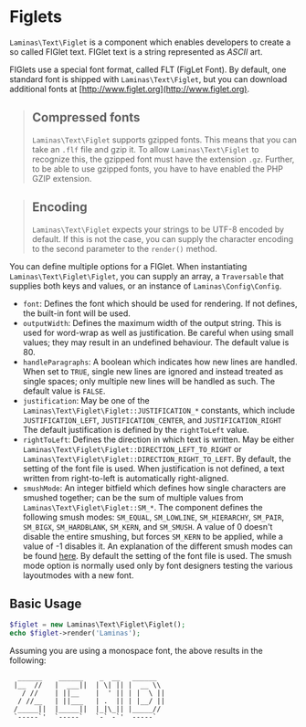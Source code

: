 # Figlets

`Laminas\Text\Figlet` is a component which enables developers to create a so called FIGlet text.
FIGlet text is a string represented as *ASCII* art.

FIGlets use a special font format, called FLT (FigLet Font). By default, one
standard font is shipped with `Laminas\Text\Figlet`, but you can download
additional fonts at [http://www.figlet.org](http://www.figlet.org).

> ## Compressed fonts
>
> `Laminas\Text\Figlet` supports gzipped fonts. This means that you can take an
> `.flf` file and gzip it.  To allow `Laminas\Text\Figlet` to recognize this, the
> gzipped font must have the extension `.gz`.  Further, to be able to use
> gzipped fonts, you have to have enabled the PHP GZIP extension.

> ## Encoding
>
> `Laminas\Text\Figlet` expects your strings to be UTF-8 encoded by default. If
> this is not the case, you can supply the character encoding to the second
> parameter to the `render()` method.

You can define multiple options for a FIGlet. When instantiating
`Laminas\Text\Figlet\Figlet`, you can supply an array, a `Traversable` that
supplies both keys and values, or an instance of `Laminas\Config\Config`.

- `font`: Defines the font which should be used for rendering. If not defines,
  the built-in font will be used.
- `outputWidth`: Defines the maximum width of the output string. This is used
  for word-wrap as well as justification. Be careful when using small values;
  they may result in an undefined behaviour. The default value is 80.
- `handleParagraphs`: A boolean which indicates how new lines are handled. When
  set to `TRUE`, single new lines are ignored and instead treated as single
  spaces; only multiple new lines will be handled as such. The default value is
  `FALSE`.
- `justification`: May be one of the `Laminas\Text\Figlet\Figlet::JUSTIFICATION_*`
  constants, which include `JUSTIFICATION_LEFT`, `JUSTIFICATION_CENTER`, and
  `JUSTIFICATION_RIGHT` The default justification is defined by the
  `rightToLeft` value.
- `rightToLeft`: Defines the direction in which text is written. May be either
  `Laminas\Text\Figlet\Figlet::DIRECTION_LEFT_TO_RIGHT` or
  `Laminas\Text\Figlet\Figlet::DIRECTION_RIGHT_TO_LEFT`. By default, the setting of
  the font file is used.  When justification is not defined, a text written from
  right-to-left is automatically right-aligned.
- `smushMode`: An integer bitfield which defines how single characters are
  smushed together; can be the sum of multiple values from
  `Laminas\Text\Figlet\Figlet::SM_*`. The component defines the following smush
  modes: `SM_EQUAL`, `SM_LOWLINE`, `SM_HIERARCHY`, `SM_PAIR`, `SM_BIGX`,
  `SM_HARDBLANK`, `SM_KERN`, and `SM_SMUSH`. A value of 0 doesn't disable the
  entire smushing, but forces `SM_KERN` to be applied, while a value of -1
  disables it. An explanation of the different smush modes can be found
  [here](http://www.jave.de/figlet/figfont.txt). By default the setting of the
  font file is used. The smush mode option is normally used only by font
  designers testing the various layoutmodes with a new font.

## Basic Usage

```php
$figlet = new Laminas\Text\Figlet\Figlet();
echo $figlet->render('Laminas');
```

Assuming you are using a monospace font, the above results in the following:

```
  ______    ______    _  __   ______
 |__  //   |  ___||  | \| || |  __ \\
   / //    | ||__    |  ' || | |  \ ||
  / //__   | ||___   | .  || | |__/ ||
 /_____||  |_____||  |_|\_|| |_____//
 `-----`'  `-----`   `-` -`'  -----`
```
